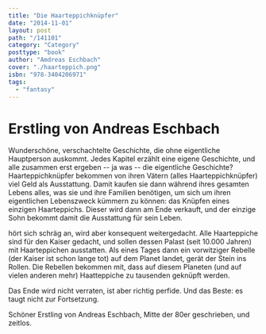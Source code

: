 ```yaml
---
title: "Die Haarteppichknüpfer"
date: "2014-11-01"
layout: post
path: "/141101"
category: "Category"
posttype: "book"
author: "Amdreas Eschbach"
cover: "./haarteppich.png"
isbn: "978-3404206971"
tags:
  - "fantasy"
---
```


# Erstling von Andreas Eschbach

Wunderschöne, verschachtelte Geschichte, die ohne eigentliche Hauptperson auskommt. Jedes Kapitel erzählt eine eigene Geschichte, und alle zusammen erst ergeben -- ja was -- die eigentliche Geschichte? Haarteppichknüpfer bekommen von ihren Vätern (alles Haarteppichknüpfer) viel Geld als Ausstattung. Damit kaufen sie dann während ihres gesamten Lebens alles, was sie und ihre Familien benötigen, um sich um ihren eigentlichen Lebenszweck kümmern zu können: das Knüpfen eines einzigen Haarteppichs. Dieser wird dann am Ende verkauft, und der einzige Sohn bekommt damit die Ausstattung für sein Leben.

hört sich schräg an, wird aber konsequent weitergedacht. Alle Haarteppiche sind für den Kaiser gedacht, und sollen dessen Palast (seit 10.000 Jahren) mit Haarteppichen ausstatten. Als eines Tages dann ein vorwitziger Rebelle (der Kaiser ist schon lange tot) auf dem Planet landet, gerät der Stein ins Rollen. Die Rebellen bekommen mit, dass auf diesem Planeten (und auf vielen anderen mehr) Haatteppiche zu tausenden geknüpft werden.

Das Ende wird nicht verraten, ist aber richtig perfide. Und das Beste: es taugt nicht zur Fortsetzung.

Schöner Erstling von Andreas Eschbach, Mitte der 80er geschrieben, und zeitlos.